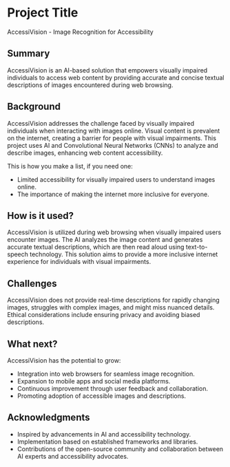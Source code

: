 <!-- This is the markdown template for the final project of the Building AI course,
created by Reaktor Innovations and University of Helsinki.
Copy the template, paste it to your GitHub README and edit! -->

# Project Title

AccessiVision - Image Recognition for Accessibility

## Summary

AccessiVision is an AI-based solution that empowers visually impaired individuals to access web content by providing accurate and concise textual descriptions of images encountered during web browsing.

## Background

AccessiVision addresses the challenge faced by visually impaired individuals when interacting with images online. Visual content is prevalent on the internet, creating a barrier for people with visual impairments. This project uses AI and Convolutional Neural Networks (CNNs) to analyze and describe images, enhancing web content accessibility.

This is how you make a list, if you need one:
* Limited accessibility for visually impaired users to understand images online.
* The importance of making the internet more inclusive for everyone.

## How is it used?

AccessiVision is utilized during web browsing when visually impaired users encounter images. The AI analyzes the image content and generates accurate textual descriptions, which are then read aloud using text-to-speech technology. This solution aims to provide a more inclusive internet experience for individuals with visual impairments.

## Challenges

AccessiVision does not provide real-time descriptions for rapidly changing images, struggles with complex images, and might miss nuanced details. Ethical considerations include ensuring privacy and avoiding biased descriptions.

## What next?

AccessiVision has the potential to grow:
* Integration into web browsers for seamless image recognition.
* Expansion to mobile apps and social media platforms.
* Continuous improvement through user feedback and collaboration.
* Promoting adoption of accessible images and descriptions.

## Acknowledgments

* Inspired by advancements in AI and accessibility technology.
* Implementation based on established frameworks and libraries.
* Contributions of the open-source community and collaboration between AI experts and accessibility advocates.
